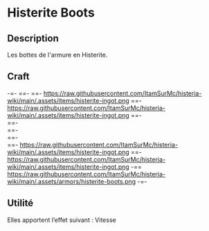 # Histerite Boots

## Description
Les bottes de l'armure en Histerite.

## Craft
-=-
 ==- 
 ==- https://raw.githubusercontent.com/ItamSurMc/histeria-wiki/main/.assets/items/histerite-ingot.png
 ==- https://raw.githubusercontent.com/ItamSurMc/histeria-wiki/main/.assets/items/histerite-ingot.png
 ==-  
 ==-  
 ==-  
 ==-  
 ==- https://raw.githubusercontent.com/ItamSurMc/histeria-wiki/main/.assets/items/histerite-ingot.png
 ==- https://raw.githubusercontent.com/ItamSurMc/histeria-wiki/main/.assets/items/histerite-ingot.png
 -== https://raw.githubusercontent.com/ItamSurMc/histeria-wiki/main/.assets/armors/histerite-boots.png
-=-

## Utilité
Elles apportent l’effet suivant : Vitesse